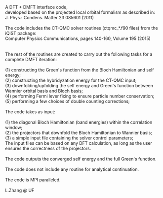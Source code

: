 A DFT + DMFT interface code, <br />
developed based on the projected local orbital formalism as described in: <br />
J. Phys.: Condens. Matter 23 085601 (2011) <br />
   <br />
The code includes the CT-QMC solver routines (ctqmc_*.f90 files) from the iQIST package: <br />
Computer Physics Communications, pages 140-160, Volume 195 (2015) <br />
  <br />
  <br />
The rest of the routines are created to carry out the following tasks for a complete DMFT iteration:  <br />
  <br />
(1) constructing the Green's function from the Bloch Hamiltonian and self energy; <br />
(2) constructing the hybridyzation energy for the CT-QMC input; <br />
(3) downfolding/upfolding the self energy and Green's function between Wannier orbital basis and Bloch basis; <br />
(4) performing Fermi lever fixing to ensure particle number conservation;  <br />
(5) performing a few choices of double counting corrections; <br />
  <br />
The code takes as input:  <br />
  <br />
(1) the diagonal Bloch Hamiltonian (band energies) within the correlation window; <br />
(2) the projectors that downfold the Bloch Hamiltonian to Wannier basis; <br />
(3) a simple input file containing the solver control parameters;<br />
The input files can be based on any DFT calculation, as long as the user ensures the correctness of the projectors. <br />
  <br />
The code outputs the converged self energy and the full Green's function. <br />
  <br />
The code does not include any routine for analytical continuation. <br />
  <br />
The code is MPI paralleled. <br />
  <br />
L.Zhang @ UF

